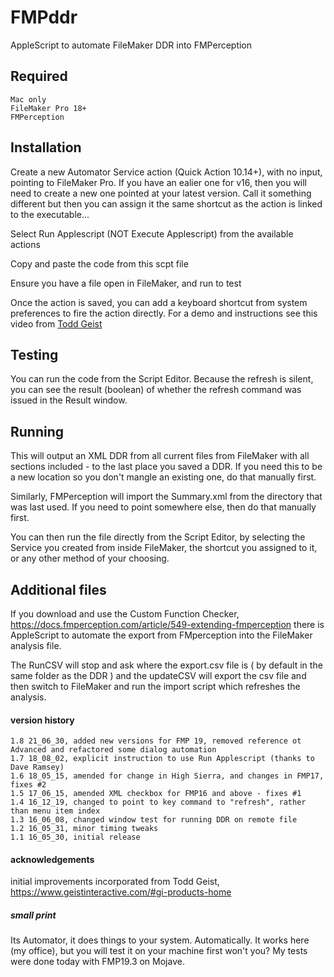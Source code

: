 # FMPddr
AppleScript to automate FileMaker DDR into FMPerception

## Required
    Mac only
    FileMaker Pro 18+
    FMPerception

## Installation
Create a new Automator Service action (Quick Action 10.14+), with no input, pointing to FileMaker Pro. If you have an ealier one for v16, then you will need to create a new one pointed at your latest version. Call it something different but then you can assign it the same shortcut as the action is linked to the executable...

Select Run Applescript (NOT Execute Applescript) from the available actions

Copy and paste the code from this scpt file

Ensure you have a file open in FileMaker, and run to test

Once the action is saved, you can add a keyboard shortcut from system preferences to fire the action directly. For a demo and instructions see this video from [Todd Geist](https://vimeo.com/168720475)

## Testing
You can run the code from the Script Editor. Because the refresh is silent, you can see the result (boolean) of whether the refresh command was issued in the Result window.

## Running
This will output an XML DDR from all current files from FileMaker with all sections included - to the last place you saved a DDR. If you need this to be a new location so you don't mangle an existing one, do that manually first.

Similarly, FMPerception will import the Summary.xml from the directory that was last used. If you need to point somewhere else, then do that manually first.

You can then run the file directly from the Script Editor, by selecting the Service you created from inside FileMaker, the shortcut you assigned to it, or any other method of your choosing.

## Additional files
If you download and use the Custom Function Checker, https://docs.fmperception.com/article/549-extending-fmperception there is AppleScript to automate the export from FMperception into the FileMaker analysis file.

The RunCSV will stop and ask where the export.csv file is ( by default in the same folder as the DDR ) and the updateCSV will export the csv file and then switch to FileMaker and run the import script which refreshes the analysis. 

#### version history
    1.8 21_06_30, added new versions for FMP 19, removed reference ot Advanced and refactored some dialog automation
    1.7 18_08_02, explicit instruction to use Run Applescript (thanks to Dave Ramsey)
    1.6 18_05_15, amended for change in High Sierra, and changes in FMP17, fixes #2
    1.5 17_06_15, amended XML checkbox for FMP16 and above - fixes #1
    1.4 16_12_19, changed to point to key command to "refresh", rather than menu item index
    1.3 16_06_08, changed window test for running DDR on remote file
    1.2 16_05_31, minor timing tweaks
    1.1 16_05_30, initial release

#### acknowledgements
initial improvements incorporated from Todd Geist, https://www.geistinteractive.com/#gi-products-home

##### small print
Its Automator, it does things to your system. Automatically. It works here (my office), but you will test it on your machine first won't you? My tests were done today with FMP19.3 on Mojave.
